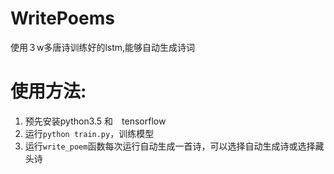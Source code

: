 # WritePoems
使用３w多唐诗训练好的lstm,能够自动生成诗词
# 使用方法:
1. 预先安装python3.5 和　tensorflow
2. 运行`python train.py`，训练模型
3. 运行`write_poem`函数每次运行自动生成一首诗，可以选择自动生成诗或选择藏头诗

